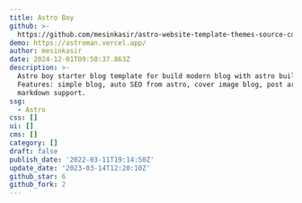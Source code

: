 ```yaml
---
title: Astro Boy
github: >-
  https://github.com/mesinkasir/astro-website-template-themes-source-code-download
demo: https://astroman.vercel.app/
author: mesinkasir
date: 2024-12-01T09:50:37.863Z
description: >-
  Astro boy starter blog template for build modern blog with astro build.
  Features: simple blog, auto SEO from astro, cover image blog, post article,
  markdown support.
ssg:
  - Astro
css: []
ui: []
cms: []
category: []
draft: false
publish_date: '2022-03-11T19:14:50Z'
update_date: '2023-03-14T12:20:10Z'
github_star: 6
github_fork: 2
---
```

